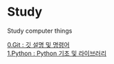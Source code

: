 # Study
Study computer things


[0.Git : 깃 설명 및 명령어](0.Git/)  
[1.Python : Python 기초 및 라이브러리](1.Python/readme.md)